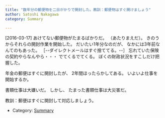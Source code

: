 ```yaml
---
title: "数年分の郵便物を二日がかりで開封した。教訓：郵便物はすぐ開けましょう"
author: Satoshi Nakagawa
category: Summary

---
```


[2016-03-17]  あけてない郵便物がたまるばかりだ。
（あたりまえだ）。
きのうからそれらの開封作業を開始した。
だいたい1年分なのだが、
なかには3年前なんてのもあった。
［--ダイレクトメールはすぐ捨ててる。--］
忘れていた保険の契約やらなんやら・・・
でてくるでてくる。
ぼくの財政状況をすこしだけ把握した。

 年金の郵便はすぐに開封したが、
2年間ほったらかしてある。
いよいよ仕事を開始するか。

 書類仕事は大嫌いだ。
しかし、
たまった書類仕事は大災害だ。

教訓：郵便はすぐに開封して対応しましょう。

- Category: [Summary](categories.html#Summary)

